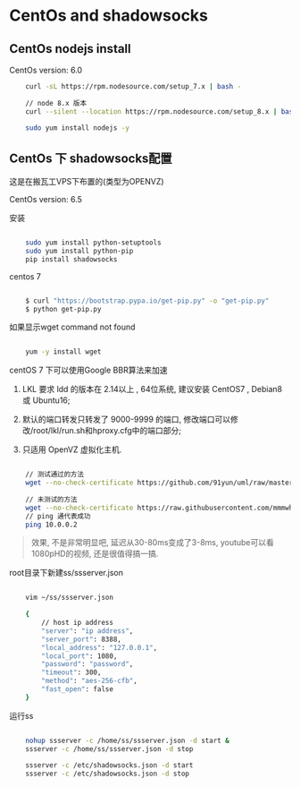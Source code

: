 # CentOs and shadowsocks

## CentOs nodejs install

CentOs version: 6.0

``` bash
    curl -sL https://rpm.nodesource.com/setup_7.x | bash -
    
    // node 8.x 版本
    curl --silent --location https://rpm.nodesource.com/setup_8.x | bash -
    
    sudo yum install nodejs -y
```

## CentOs 下 shadowsocks配置

这是在搬瓦工VPS下布置的(类型为OPENVZ)

CentOs version: 6.5

安装

``` bash

    sudo yum install python-setuptools
    sudo yum install python-pip
    pip install shadowsocks
```

centos 7

``` bash

    $ curl "https://bootstrap.pypa.io/get-pip.py" -o "get-pip.py"
    $ python get-pip.py
```

如果显示wget command not found

``` bash

    yum -y install wget
```

centOS 7 下可以使用Google BBR算法来加速

1. LKL 要求 ldd 的版本在 2.14以上 , 64位系统, 建议安装 CentOS7 , Debian8 或 Ubuntu16; 

2. 默认的端口转发只转发了 9000-9999 的端口, 修改端口可以修改/root/lkl/run.sh和hproxy.cfg中的端口部分; 

3. 只适用 OpenVZ 虚拟化主机. 

``` bash

    // 测试通过的方法
    wget --no-check-certificate https://github.com/91yun/uml/raw/master/lkl/install.sh && bash install.sh
    
    // 未测试的方法
    wget --no-check-certificate https://raw.githubusercontent.com/mmmwhy/LKL_BBR/master/lkl/install.sh && bash install.sh
    // ping 通代表成功
    ping 10.0.0.2
```

> 效果, 不是非常明显吧, 延迟从30-80ms变成了3-8ms, youtube可以看1080pHD的视频, 还是很值得搞一搞. 

root目录下新建ss/ssserver.json 

``` bash

    vim ~/ss/ssserver.json
    
    {
        // host ip address
        "server": "ip address", 
        "server_port": 8388, 
        "local_address": "127.0.0.1", 
        "local_port": 1080, 
        "password": "password", 
        "timeout": 300, 
        "method": "aes-256-cfb", 
        "fast_open": false
    }
```

运行ss

``` bash

    nohup ssserver -c /home/ss/ssserver.json -d start &
    ssserver -c /home/ss/ssserver.json -d stop
    
    ssserver -c /etc/shadowsocks.json -d start
    ssserver -c /etc/shadowsocks.json -d stop
```

